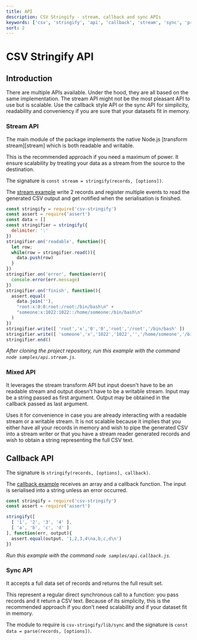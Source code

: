 ```yaml
---
title: API
description: CSV Stringify - stream, callback and sync APIs
keywords: ['csv', 'stringify', 'api', 'callback', 'stream', 'sync', 'promise']
sort: 2
---
```


# CSV Stringify API

## Introduction

There are multiple APIs available. Under the hood, they are all based on the same implementation. The stream API might not be the most pleasant API to use but is scalable. Use the callback style API or the sync API for simplicity, readability and conveniency if you are sure that your datasets fit in memory.

### Stream API

The main module of the package implements the native Node.js [transform stream][stream] which is both readable and writable.

This is the recommended approach if you need a maximum of power. It ensure
scalability by treating your data as a stream from the source to the destination.

The signature is `const stream = stringify(records, [options])`.

The [stream example](https://github.com/adaltas/node-csv-stringify/blob/master/samples/api.stream.js) write 2 records and register multiple events to read the generated CSV output and get notified when the serialisation is finished.

```js
const stringify = require('csv-stringify')
const assert = require('assert')
const data = []
const stringifier = stringify({
  delimiter: ':'
})
stringifier.on('readable', function(){
  let row;
  while(row = stringifier.read()){
    data.push(row)
  }
})
stringifier.on('error', function(err){
  console.error(err.message)
})
stringifier.on('finish', function(){
  assert.equal(
    data.join(''),
    "root:x:0:0:root:/root:/bin/bash\n" +
    "someone:x:1022:1022::/home/someone:/bin/bash\n"
  )
})
stringifier.write([ 'root','x','0','0','root','/root','/bin/bash' ])
stringifier.write([ 'someone','x','1022','1022','','/home/someone','/bin/bash' ])
stringifier.end()
```
_After cloning the project repository, run this example with the command `node samples/api.stream.js`._

### Mixed API

It leverages the stream transform API but input doesn't have to be an readable
stream and output doesn't have to be a writable stream. Input may be a string
passed as first argument. Output may be obtained in the callback passed as last
argument.

Uses it for convenience in case you are already interacting with a readable
stream or a writable stream. It is not scalable because it implies that you
either have all your records in memory and wish to pipe the generated
CSV into a stream writer or that you have a stream reader generated records and
wish to obtain a string representing the full CSV text.

## Callback API

The signature is `stringify(records, [options], callback)`.

The [callback example](https://github.com/adaltas/node-csv-stringify/blob/master/samples/api.callback.js) receives an array and a callback function. The input is serialised into a string unless an error occurred.

```js
const stringify = require('csv-stringify')
const assert = require('assert')

stringify([
  [ '1', '2', '3', '4' ],
  [ 'a', 'b', 'c', 'd' ]
], function(err, output){
  assert.equal(output, '1,2,3,4\na,b,c,d\n')
})
```
_Run this example with the command `node samples/api.callback.js`._

### Sync API

It accepts a full data set of records and returns the full result set.

This represent a regular direct synchronous call to a function: you pass records
and it return a CSV text. Because of its simplicity, this is the recommended
approach if you don't need scalability and if your dataset fit in memory. 

The module to require is `csv-stringify/lib/sync` and the signature is `const data = parse(records, [options])`.
